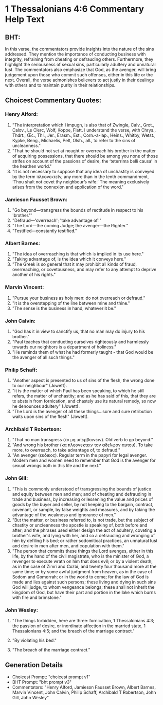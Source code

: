 # 1 Thessalonians 4:6 Commentary Help Text

## BHT:
In this verse, the commentators provide insights into the nature of the sins addressed. They mention the importance of conducting business with integrity, refraining from cheating or defrauding others. Furthermore, they highlight the seriousness of sexual sins, particularly adultery and unnatural lust. The commentators also emphasize that God, as the avenger, will bring judgement upon those who commit such offenses, either in this life or the next. Overall, the verse admonishes believers to act justly in their dealings with others and to maintain purity in their relationships.

## Choicest Commentary Quotes:
### Henry Alford:
1. "The interpretation which I impugn, is also that of Zwingle, Calv., Grot., Calov., Le Clerc, Wolf, Koppe, Flatt. I understand the verse, with Chrys., Thdrt., Œc., Thl., Jer., Erasm., Est., Corn.-a-lap., Heins., Whitby, Wetst., Kypke, Beng., Michaelis, Pelt, Olsh., all., to refer to the sins of uncleanness."
2. "That he should not set at nought or overreach his brother in the matter of acquiring possessions, that there should be among you none of those strifes on account of the passions of desire, the ‘teterrima belli causa’ in the heathen world."
3. "It is not necessary to suppose that any idea of unchastity is conveyed by the term πλεονεκτεῖν, any more than in the tenth commandment, ‘Thou shalt not covet thy neighbour’s wife.’ The meaning exclusively arises from the connexion and application of the word."

### Jamieson Fausset Brown:
1. "Go beyond—transgress the bounds of rectitude in respect to his 'brother.'" 
2. "Defraud—'overreach'; 'take advantage of.'"
3. "The Lord—the coming Judge; the avenger—the Righter."
4. "Testified—constantly testified."

### Albert Barnes:
1. "The idea of overreaching is that which is implied in its use here."
2. "Taking advantage of, is the idea which it conveys here."
3. "The Greek is so general that it may prohibit all kinds of fraud, overreaching, or covetousness, and may refer to any attempt to deprive another of his rights."

### Marvin Vincent:
1. "Pursue your business as holy men: do not overreach or defraud." 
2. "It is the overstepping of the line between mine and thine."
3. "The sense is the business in hand, whatever it be."

### John Calvin:
1. "God has it in view to sanctify us, that no man may do injury to his brother."
2. "Paul teaches that conducting ourselves righteously and harmlessly towards our neighbors is a department of holiness."
3. "He reminds them of what he had formerly taught - that God would be the avenger of all such things."

### Philip Schaff:
1. "Another aspect is presented to us of sins of the flesh; the wrong done to our neighbour" (Jowett).
2. "It is the matter of which Paul has been speaking, to which he still refers, the matter of unchastity; and as he has said of this, that they are to abstain from fornication, and chastely use its natural remedy, so now he denounces adultery" (Jowett).
3. "The Lord is the avenger of all these things...sore and sure retribution waits upon sins of the flesh" (Jowett).

### Archibald T Robertson:
1. "That no man transgress (το μη υπερβαινειν). Old verb to go beyond."
2. "And wrong his brother (κα πλεονεκτειν τον αδελφον αυτου). To take more, to overreach, to take advantage of, to defraud."
3. "An avenger (εκδικος). Regular term in the papyri for legal avenger. Modern men and women need to remember that God is the avenger for sexual wrongs both in this life and the next."

### John Gill:
1. "This is commonly understood of transgressing the bounds of justice and equity between men and men; and of cheating and defrauding in trade and business, by increasing or lessening the value and prices of goods by the buyer and seller, by not keeping to the bargain, contract, covenant, or sample, by false weights and measures, and by taking the advantage of the weakness and ignorance of men."
2. "But the matter, or business referred to, is not trade, but the subject of chastity or uncleanness the apostle is speaking of, both before and after; and the phrases used either design the act of adultery, coveting a brother's wife, and lying with her, and so a defrauding and wronging of him by defiling his bed; or rather sodomitical practices, an unnatural lust and desire in men after men, and copulation with them."
3. "The person that commits these things the Lord avenges, either in this life, by the hand of the civil magistrate, who is the minister of God, a revenger to execute wrath on him that does evil; or by a violent death, as in the case of Zimri and Cozbi, and twenty four thousand more at the same time; or by some awful judgment from heaven, as in the case of Sodom and Gomorrah; or in the world to come; for the law of God is made and lies against such persons; these living and dying in such sins God will judge, to whom vengeance belongs; these shall not inherit the kingdom of God, but have their part and portion in the lake which burns with fire and brimstone."

### John Wesley:
1. "The things forbidden, here are three: fornication, 1 Thessalonians 4:3; the passion of desire, or inordinate affection in the married state, 1 Thessalonians 4:5; and the breach of the marriage contract." 

2. "By violating his bed." 

3. "The breach of the marriage contract."


## Generation Details
- Choicest Prompt: "choicest prompt v1"
- BHT Prompt: "bht prompt v3"
- Commentators: "Henry Alford, Jamieson Fausset Brown, Albert Barnes, Marvin Vincent, John Calvin, Philip Schaff, Archibald T Robertson, John Gill, John Wesley"
